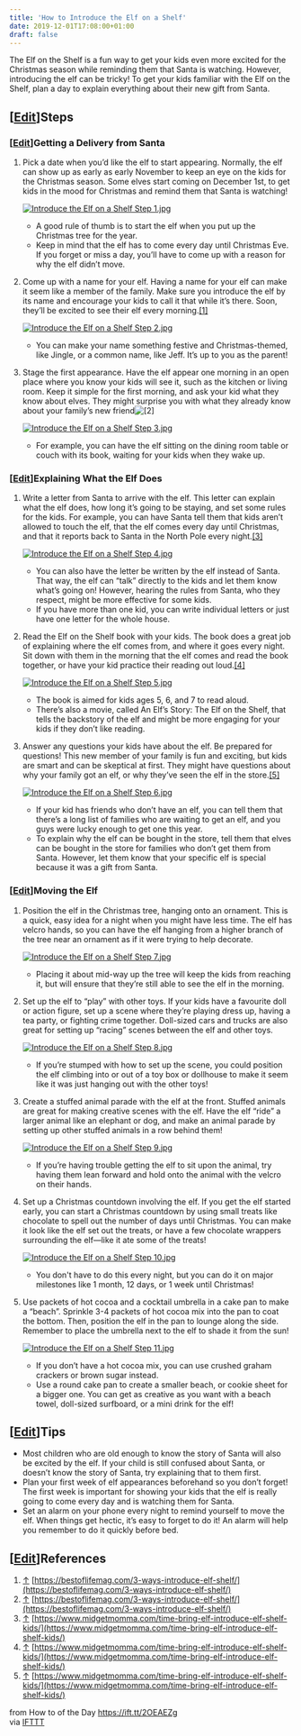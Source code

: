 ```yaml
---
title: 'How to Introduce the Elf on a Shelf'
date: 2019-12-01T17:08:00+01:00
draft: false
---
```


The Elf on the Shelf is a fun way to get your kids even more excited for the Christmas season while reminding them that Santa is watching. However, introducing the elf can be tricky! To get your kids familiar with the Elf on the Shelf, plan a day to explain everything about their new gift from Santa.

\[[Edit](https://www.wikihow.com/index.php?title=Introduce-the-Elf-on-a-Shelf&action=edit&section=1 "Edit section: Steps")\]Steps
---------------------------------------------------------------------------------------------------------------------------------

### \[[Edit](https://www.wikihow.com/index.php?title=Introduce-the-Elf-on-a-Shelf&action=edit&section=2 "Edit section: Getting a Delivery from Santa")\]Getting a Delivery from Santa

1.  Pick a date when you’d like the elf to start appearing. Normally, the elf can show up as early as early November to keep an eye on the kids for the Christmas season. Some elves start coming on December 1st, to get kids in the mood for Christmas and remind them that Santa is watching!
    
    [![Introduce the Elf on a Shelf Step 1.jpg](https://www.wikihow.com/images/thumb/8/83/Introduce-the-Elf-on-a-Shelf-Step-1.jpg/aid9786860-v4-728px-Introduce-the-Elf-on-a-Shelf-Step-1.jpg)](https://www.wikihow.com/Image:Introduce-the-Elf-on-a-Shelf-Step-1.jpg)
    
    *   A good rule of thumb is to start the elf when you put up the Christmas tree for the year.
    *   Keep in mind that the elf has to come every day until Christmas Eve. If you forget or miss a day, you’ll have to come up with a reason for why the elf didn’t move.
2.  Come up with a name for your elf. Having a name for your elf can make it seem like a member of the family. Make sure you introduce the elf by its name and encourage your kids to call it that while it’s there. Soon, they’ll be excited to see their elf every morning.[\[1\]](#_note-1)
    
    [![Introduce the Elf on a Shelf Step 2.jpg](https://www.wikihow.com/images/thumb/0/01/Introduce-the-Elf-on-a-Shelf-Step-2.jpg/aid9786860-v4-728px-Introduce-the-Elf-on-a-Shelf-Step-2.jpg)](https://www.wikihow.com/Image:Introduce-the-Elf-on-a-Shelf-Step-2.jpg)
    
    *   You can make your name something festive and Christmas-themed, like Jingle, or a common name, like Jeff. It’s up to you as the parent!
3.  Stage the first appearance. Have the elf appear one morning in an open place where you know your kids will see it, such as the kitchen or living room. Keep it simple for the first morning, and ask your kid what they know about elves. They might surprise you with what they already know about your family’s new friend![\[2\]](#_note-2)
    
    [![Introduce the Elf on a Shelf Step 3.jpg](https://www.wikihow.com/images/thumb/e/ed/Introduce-the-Elf-on-a-Shelf-Step-3.jpg/aid9786860-v4-728px-Introduce-the-Elf-on-a-Shelf-Step-3.jpg)](https://www.wikihow.com/Image:Introduce-the-Elf-on-a-Shelf-Step-3.jpg)
    
    *   For example, you can have the elf sitting on the dining room table or couch with its book, waiting for your kids when they wake up.

### \[[Edit](https://www.wikihow.com/index.php?title=Introduce-the-Elf-on-a-Shelf&action=edit&section=3 "Edit section: Explaining What the Elf Does")\]Explaining What the Elf Does

1.  Write a letter from Santa to arrive with the elf. This letter can explain what the elf does, how long it’s going to be staying, and set some rules for the kids. For example, you can have Santa tell them that kids aren’t allowed to touch the elf, that the elf comes every day until Christmas, and that it reports back to Santa in the North Pole every night.[\[3\]](#_note-3)
    
    [![Introduce the Elf on a Shelf Step 4.jpg](https://www.wikihow.com/images/thumb/d/de/Introduce-the-Elf-on-a-Shelf-Step-4.jpg/aid9786860-v4-728px-Introduce-the-Elf-on-a-Shelf-Step-4.jpg)](https://www.wikihow.com/Image:Introduce-the-Elf-on-a-Shelf-Step-4.jpg)
    
    *   You can also have the letter be written by the elf instead of Santa. That way, the elf can “talk” directly to the kids and let them know what’s going on! However, hearing the rules from Santa, who they respect, might be more effective for some kids.
    *   If you have more than one kid, you can write individual letters or just have one letter for the whole house.
2.  Read the Elf on the Shelf book with your kids. The book does a great job of explaining where the elf comes from, and where it goes every night. Sit down with them in the morning that the elf comes and read the book together, or have your kid practice their reading out loud.[\[4\]](#_note-4)
    
    [![Introduce the Elf on a Shelf Step 5.jpg](https://www.wikihow.com/images/thumb/2/2c/Introduce-the-Elf-on-a-Shelf-Step-5.jpg/aid9786860-v4-728px-Introduce-the-Elf-on-a-Shelf-Step-5.jpg)](https://www.wikihow.com/Image:Introduce-the-Elf-on-a-Shelf-Step-5.jpg)
    
    *   The book is aimed for kids ages 5, 6, and 7 to read aloud.
    *   There’s also a movie, called An Elf’s Story: The Elf on the Shelf, that tells the backstory of the elf and might be more engaging for your kids if they don’t like reading.
3.  Answer any questions your kids have about the elf. Be prepared for questions! This new member of your family is fun and exciting, but kids are smart and can be skeptical at first. They might have questions about why your family got an elf, or why they’ve seen the elf in the store.[\[5\]](#_note-5)
    
    [![Introduce the Elf on a Shelf Step 6.jpg](https://www.wikihow.com/images/thumb/c/c3/Introduce-the-Elf-on-a-Shelf-Step-6.jpg/aid9786860-v4-728px-Introduce-the-Elf-on-a-Shelf-Step-6.jpg)](https://www.wikihow.com/Image:Introduce-the-Elf-on-a-Shelf-Step-6.jpg)
    
    *   If your kid has friends who don’t have an elf, you can tell them that there’s a long list of families who are waiting to get an elf, and you guys were lucky enough to get one this year.
    *   To explain why the elf can be bought in the store, tell them that elves can be bought in the store for families who don’t get them from Santa. However, let them know that your specific elf is special because it was a gift from Santa.

  

### \[[Edit](https://www.wikihow.com/index.php?title=Introduce-the-Elf-on-a-Shelf&action=edit&section=4 "Edit section: Moving the Elf")\]Moving the Elf

1.  Position the elf in the Christmas tree, hanging onto an ornament. This is a quick, easy idea for a night when you might have less time. The elf has velcro hands, so you can have the elf hanging from a higher branch of the tree near an ornament as if it were trying to help decorate.
    
    [![Introduce the Elf on a Shelf Step 7.jpg](https://www.wikihow.com/images/thumb/e/e9/Introduce-the-Elf-on-a-Shelf-Step-7.jpg/aid9786860-v4-728px-Introduce-the-Elf-on-a-Shelf-Step-7.jpg)](https://www.wikihow.com/Image:Introduce-the-Elf-on-a-Shelf-Step-7.jpg)
    
    *   Placing it about mid-way up the tree will keep the kids from reaching it, but will ensure that they’re still able to see the elf in the morning.
2.  Set up the elf to “play” with other toys. If your kids have a favourite doll or action figure, set up a scene where they’re playing dress up, having a tea party, or fighting crime together. Doll-sized cars and trucks are also great for setting up “racing” scenes between the elf and other toys.
    
    [![Introduce the Elf on a Shelf Step 8.jpg](https://www.wikihow.com/images/thumb/9/93/Introduce-the-Elf-on-a-Shelf-Step-8.jpg/aid9786860-v4-728px-Introduce-the-Elf-on-a-Shelf-Step-8.jpg)](https://www.wikihow.com/Image:Introduce-the-Elf-on-a-Shelf-Step-8.jpg)
    
    *   If you’re stumped with how to set up the scene, you could position the elf climbing into or out of a toy box or dollhouse to make it seem like it was just hanging out with the other toys!
3.  Create a stuffed animal parade with the elf at the front. Stuffed animals are great for making creative scenes with the elf. Have the elf “ride” a larger animal like an elephant or dog, and make an animal parade by setting up other stuffed animals in a row behind them!
    
    [![Introduce the Elf on a Shelf Step 9.jpg](https://www.wikihow.com/images/thumb/c/c8/Introduce-the-Elf-on-a-Shelf-Step-9.jpg/aid9786860-v4-728px-Introduce-the-Elf-on-a-Shelf-Step-9.jpg)](https://www.wikihow.com/Image:Introduce-the-Elf-on-a-Shelf-Step-9.jpg)
    
    *   If you’re having trouble getting the elf to sit upon the animal, try having them lean forward and hold onto the animal with the velcro on their hands.
4.  Set up a Christmas countdown involving the elf. If you get the elf started early, you can start a Christmas countdown by using small treats like chocolate to spell out the number of days until Christmas. You can make it look like the elf set out the treats, or have a few chocolate wrappers surrounding the elf—like it ate some of the treats!
    
    [![Introduce the Elf on a Shelf Step 10.jpg](https://www.wikihow.com/images/thumb/1/17/Introduce-the-Elf-on-a-Shelf-Step-10.jpg/aid9786860-v4-728px-Introduce-the-Elf-on-a-Shelf-Step-10.jpg)](https://www.wikihow.com/Image:Introduce-the-Elf-on-a-Shelf-Step-10.jpg)
    
    *   You don't have to do this every night, but you can do it on major milestones like 1 month, 12 days, or 1 week until Christmas!
5.  Use packets of hot cocoa and a cocktail umbrella in a cake pan to make a “beach”. Sprinkle 3-4 packets of hot cocoa mix into the pan to coat the bottom. Then, position the elf in the pan to lounge along the side. Remember to place the umbrella next to the elf to shade it from the sun!
    
    [![Introduce the Elf on a Shelf Step 11.jpg](https://www.wikihow.com/images/thumb/7/7d/Introduce-the-Elf-on-a-Shelf-Step-11.jpg/aid9786860-v4-728px-Introduce-the-Elf-on-a-Shelf-Step-11.jpg)](https://www.wikihow.com/Image:Introduce-the-Elf-on-a-Shelf-Step-11.jpg)
    
    *   If you don’t have a hot cocoa mix, you can use crushed graham crackers or brown sugar instead.
    *   Use a round cake pan to create a smaller beach, or cookie sheet for a bigger one. You can get as creative as you want with a beach towel, doll-sized surfboard, or a mini drink for the elf!

\[[Edit](https://www.wikihow.com/index.php?title=Introduce-the-Elf-on-a-Shelf&action=edit&section=5 "Edit section: Tips")\]Tips
-------------------------------------------------------------------------------------------------------------------------------

*   Most children who are old enough to know the story of Santa will also be excited by the elf. If your child is still confused about Santa, or doesn’t know the story of Santa, try explaining that to them first.
*   Plan your first week of elf appearances beforehand so you don’t forget! The first week is important for showing your kids that the elf is really going to come every day and is watching them for Santa.
*   Set an alarm on your phone every night to remind yourself to move the elf. When things get hectic, it’s easy to forget to do it! An alarm will help you remember to do it quickly before bed.

\[[Edit](https://www.wikihow.com/index.php?title=Introduce-the-Elf-on-a-Shelf&action=edit&section=6 "Edit section: References")\]References
-------------------------------------------------------------------------------------------------------------------------------------------

1.  [↑](#_ref-1) [https://bestoflifemag.com/3-ways-introduce-elf-shelf/](https://bestoflifemag.com/3-ways-introduce-elf-shelf/)
2.  [↑](#_ref-2) [https://bestoflifemag.com/3-ways-introduce-elf-shelf/](https://bestoflifemag.com/3-ways-introduce-elf-shelf/)
3.  [↑](#_ref-3) [https://www.midgetmomma.com/time-bring-elf-introduce-elf-shelf-kids/](https://www.midgetmomma.com/time-bring-elf-introduce-elf-shelf-kids/)
4.  [↑](#_ref-4) [https://www.midgetmomma.com/time-bring-elf-introduce-elf-shelf-kids/](https://www.midgetmomma.com/time-bring-elf-introduce-elf-shelf-kids/)
5.  [↑](#_ref-5) [https://www.midgetmomma.com/time-bring-elf-introduce-elf-shelf-kids/](https://www.midgetmomma.com/time-bring-elf-introduce-elf-shelf-kids/)

  
  
from How to of the Day https://ift.tt/2OEAEZg  
via [IFTTT](https://ifttt.com/?ref=da&site=blogger)